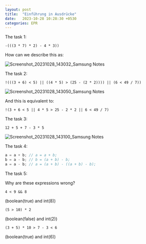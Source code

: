 ```yaml
---
layout: post
title:  "Einführung in Ausdrücke"
date:   2023-10-28 10:28:30 +0530
categories: EPR
---
```

The task 1:

    -(((3 * 7) * 2) - 4 * 3))

How can we describe this as:

![Screenshot_20231028_143032_Samsung Notes](https://github.com/jayIsThere/jayIsThere.github.io/assets/149234876/61e03287-6bf1-409f-94bc-e70aa3c17d23)

The task 2:

    !(((3 + 6) < 5) || ((4 * 5) > (25 - (2 * 2)))) || (6 < 49 / 7))

![Screenshot_20231028_143050_Samsung Notes](https://github.com/jayIsThere/jayIsThere.github.io/assets/149234876/9257da64-999f-4653-8d92-110f6eb426a9)

And this is equivalent to:

    !(3 + 6 < 5 || 4 * 5 > 25 - 2 * 2 || 6 < 49 / 7)

The task 3:

    12 + 5 + 7 - 3 * 5

![Screenshot_20231028_143100_Samsung Notes](https://github.com/jayIsThere/jayIsThere.github.io/assets/149234876/88f6b2ef-53d5-474c-ad56-07c0e7aa23ea)

The task 4:

```java
a = a + b; // a = a + b;
b = a - b; // b = (a + b) - b;
a = a - b; // a = (a + b) - ((a + b) - b);
```

The task 5:

Why are these expressions wrong?

    4 < 9 && 8
(boolean(true) and int(8))

    (5 > 10) * 2
(boolean(false) and int(2))

    (3 + 5) * 10 > 7 - 3 < 6
(boolean(true) and int(6))


